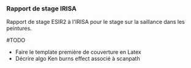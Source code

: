 ### Rapport de stage IRISA

Rapport de stage ESIR2 à l'IRISA pour le stage sur la saillance dans les peintures.

#TODO

- Faire le template première de couverture en Latex
- Décrire algo Ken burns effect associé à scanpath
